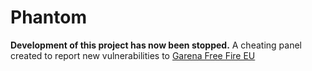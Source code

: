 # Phantom
**Development of this project has now been stopped.**
A cheating panel created to report new vulnerabilities to [Garena Free Fire EU](https://discord.gg/freefireeu)
